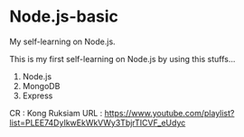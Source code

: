# Node.js-basic
My self-learning on Node.js.

This is my first self-learning on Node.js by using this stuffs...
1. Node.js
2. MongoDB
3. Express

CR : Kong Ruksiam
URL : https://www.youtube.com/playlist?list=PLEE74DyIkwEkWkVWy3TbjrTICVF_eUdyc
